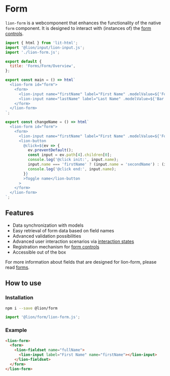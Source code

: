 # Form

`lion-form` is a webcomponent that enhances the functionality of the native `form` component.
It is designed to interact with (instances of) the [form controls](?path=/docs/forms-system-overview--page).

```js script
import { html } from 'lit-html';
import '@lion/input/lion-input.js';
import './lion-form.js';

export default {
  title: 'Forms/Form/Overview',
};
```

```js story
export const main = () => html`
  <lion-form id="form">
    <form>
      <lion-input name="firstName" label="First Name" .modelValue=${'Foo'}></lion-input>
      <lion-input name="lastName" label="Last Name" .modelValue=${'Bar'}></lion-input>
    </form>
  </lion-form>
`;
```

```js story
export const changeName = () => html`
  <lion-form id="form">
    <form>
      <lion-input name="firstName" label="First Name" .modelValue=${'Foo'}></lion-input>
      <lion-button
        @click=${ev => {
          ev.preventDefault();
          const input = ev.path[4].children[0];
          console.log('@click init:', input.name);
          input.name === 'firstName' ? (input.name = 'secondName') : (input.name = 'firstName');
          console.log('@click end:', input.name);
        }}
        >Toggle name</lion-button
      >
    </form>
  </lion-form>
`;
```

## Features

- Data synchronization with models
- Easy retrieval of form data based on field names
- Advanced validation possibilities
- Advanced user interaction scenarios via [interaction states](?path=/docs/forms-system-interaction-states--interaction-states)
- Registration mechanism for [form controls](?path=/docs/forms-system-overview--page)
- Accessible out of the box

For more information about fields that are designed for lion-form, please read [forms](?path=/docs/forms-system-overview--page).

## How to use

### Installation

```bash
npm i --save @lion/form
```

```js
import '@lion/form/lion-form.js';
```

### Example

```html
<lion-form>
  <form>
    <lion-fieldset name="fullName">
      <lion-input label="First Name" name="firstName"></lion-input>
    </lion-fieldset>
  </form>
</lion-form>
```
